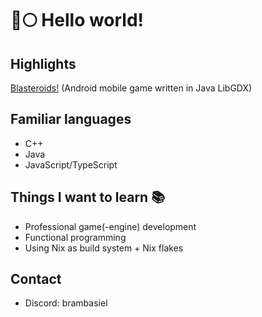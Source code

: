 # 🐺🌕 Hello world!

## Highlights
[Blasteroids!](https://play.google.com/store/apps/details?id=com.doomhowl.blasteroids) (Android mobile game written in Java LibGDX)

## Familiar languages
- C++
- Java
- JavaScript/TypeScript

## Things I want to learn 📚
- Professional game(-engine) development
- Functional programming
- Using Nix as build system + Nix flakes

## Contact
- Discord: brambasiel
